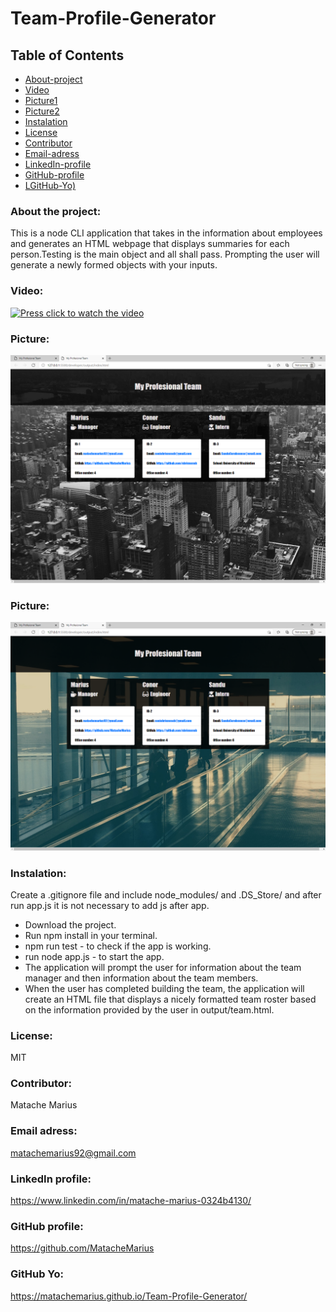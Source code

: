 # Team-Profile-Generator


## Table of Contents

* [About-project](#Description)
* [Video](#Video)
* [Picture1](#Picture1)
* [Picture2](#Picture2)
* [Instalation](#Instalation)
* [License](#License)
* [Contributor](#Contributor)
* [Email-adress](#Email)
* [LinkedIn-profile](#LinkedIn-profile)
* [GitHub-profile](#GitHub-profile)
* [LGitHub-Yo)](#GitHub-Yo)


   
### About the project:
This is a node CLI application that takes in the information about employees and generates an HTML webpage that displays summaries for each person.Testing is the main object and all shall pass. Prompting the user will generate a newly formed objects with your inputs.

### Video:
[![Press click to watch the video](https://yt-embed.herokuapp.com/embed?v=eb_H0oWb4kA&ab)](https://www.youtube.com/watch?v=eb_H0oWb4kA&ab_channel=pokerchampion")
### Picture:
![Picture](./developer/img/3.png) 

### Picture:
![Picture](./developer/img/4.png) 

### Instalation:
Create a .gitignore file and include node_modules/ and .DS_Store/ and after run app.js it is not necessary to add js after app.
* Download the project.
* Run npm install  in your terminal.
* npm run test - to check if the app is working.
* run node app.js - to start the app.
* The application will prompt the user for information about the team manager and then information about the team members.
* When the user has completed building the team, the application will create an HTML file that displays a nicely formatted team roster based on the information provided by the user in output/team.html.

### License:
MIT

### Contributor:
Matache Marius

### Email adress:
matachemarius92@gmail.com

### LinkedIn profile:
https://www.linkedin.com/in/matache-marius-0324b4130/

### GitHub profile:
https://github.com/MatacheMarius

### GitHub Yo:
https://matachemarius.github.io/Team-Profile-Generator/
